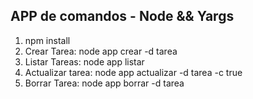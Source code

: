 ## APP de comandos - Node && Yargs

1.  npm install
2.  Crear Tarea: node app crear -d tarea
3.  Listar Tareas: node app listar
4.  Actualizar tarea: node app actualizar -d tarea -c true
5.  Borrar Tarea: node app borrar -d tarea
